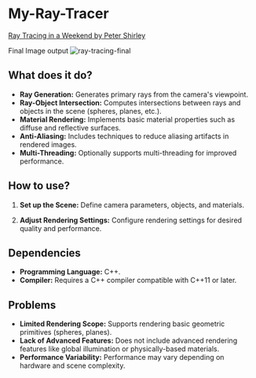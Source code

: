 # My-Ray-Tracer
[Ray Tracing in a Weekend by Peter Shirley](https://raytracing.github.io/books/RayTracingInOneWeekend)

Final Image output ![ray-tracing-final](https://github.com/azmine-1/My-Ray-Tracer/assets/76449596/780344ba-2572-4999-a940-9640d211dc3f)

## What does it do?

- **Ray Generation:** Generates primary rays from the camera's viewpoint.
- **Ray-Object Intersection:** Computes intersections between rays and objects in the scene (spheres, planes, etc.).
- **Material Rendering:** Implements basic material properties such as diffuse and reflective surfaces.
- **Anti-Aliasing:** Includes techniques to reduce aliasing artifacts in rendered images.
- **Multi-Threading:** Optionally supports multi-threading for improved performance.

## How to use?

1. **Set up the Scene:**
   Define camera parameters, objects, and materials.

2. **Adjust Rendering Settings:**
   Configure rendering settings for desired quality and performance.

## Dependencies

- **Programming Language:** C++.
- **Compiler:** Requires a C++ compiler compatible with C++11 or later.

## Problems

- **Limited Rendering Scope:** Supports rendering basic geometric primitives (spheres, planes).
- **Lack of Advanced Features:** Does not include advanced rendering features like global illumination or physically-based materials.
- **Performance Variability:** Performance may vary depending on hardware and scene complexity.
